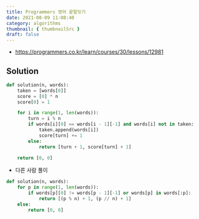 ```yaml
---
title: Programmers 영어 끝말잇기
date: 2021-08-09 11:08:40
category: algorithms
thumbnail: { thumbnailSrc }
draft: false
---
```


- https://programmers.co.kr/learn/courses/30/lessons/12981

## Solution

```py
def solution(n, words):
    taken = [words[0]]
    score = [0] * n
    score[0] = 1

    for i in range(1, len(words)):
        turn = i % n
        if words[i][0] == words[i - 1][-1] and words[i] not in taken:
            taken.append(words[i])
            score[turn] += 1
        else:
            return [turn + 1, score[turn] + 1]

    return [0, 0]
```

- 다른 사람 풀이

```py
def solution(n, words):
    for p in range(1, len(words)):
        if words[p][0] != words[p - 1][-1] or words[p] in words[:p]:
            return [(p % n) + 1, (p // n) + 1]
    else:
        return [0, 0]
```
